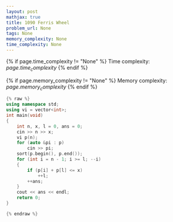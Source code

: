 ```yaml
---
layout: post
mathjax: true
title: 1090 Ferris Wheel
problem_url: None
tags: None
memory_complexity: None
time_complexity: None
---
```




{% if page.time_complexity != "None" %}
Time complexity: ${{ page.time_complexity }}$
{% endif %}

{% if page.memory_complexity != "None" %}
Memory complexity: ${{ page.memory_complexity }}$
{% endif %}

```cpp
{% raw %}
using namespace std;
using vi = vector<int>;
int main(void)
{
    int n, x, l = 0, ans = 0;
    cin >> n >> x;
    vi p(n);
    for (auto &pi : p)
        cin >> pi;
    sort(p.begin(), p.end());
    for (int i = n - 1; i >= l; --i)
    {
        if (p[i] + p[l] <= x)
            ++l;
        ++ans;
    }
    cout << ans << endl;
    return 0;
}

{% endraw %}
```